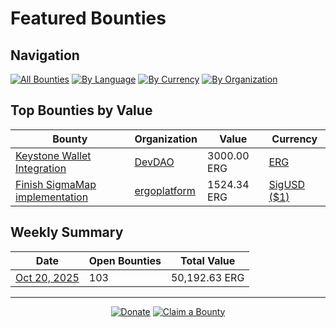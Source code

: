 <!-- GENERATED FILE - DO NOT EDIT DIRECTLY -->
<!-- Generated on: 2025-10-20 01:54:55 -->

# Featured Bounties

## Navigation

[![All Bounties](https://img.shields.io/badge/All%20Bounties-103-blue)](all.md) [![By Language](https://img.shields.io/badge/By%20Language-6-green)](summary.md#languages) [![By Currency](https://img.shields.io/badge/By%20Currency-7-yellow)](summary.md#currencies) [![By Organization](https://img.shields.io/badge/By%20Organization-9-orange)](summary.md#projects)

## Top Bounties by Value

| Bounty | Organization | Value | Currency |
|--------|--------------|-------|----------|
| [Keystone Wallet Integration](https://discord.com/channels/668903786361651200/669989266478202917/1344310506277830697) | [DevDAO](by_org/devdao.md) | 3000.00 ERG | [ERG](by_currency/erg.md) |
| [Finish SigmaMap implementation](https://github.com/ergoplatform/sigmastate-interpreter/issues/1067) | [ergoplatform](by_org/ergoplatform.md) | 1524.34 ERG | [SigUSD ($1)](by_currency/sigusd.md) |

## Weekly Summary

| Date | Open Bounties | Total Value |
|------|--------------|-------------|
| [Oct 20, 2025](/data/all.md#all-bounties) | 103 | 50,192.63 ERG |



---

<div align="center">
  <p>
    <a href="../docs/donate.md"><img src="https://img.shields.io/badge/❤️%20Donate-F44336" alt="Donate"></a>
    <a href="../docs/bounty-submission-guide.md#reserving-a-bounty"><img src="https://img.shields.io/badge/🔒%20How%20To%20Claim-4CAF50" alt="Claim a Bounty"></a>
  </p>
</div>


<!-- END OF GENERATED CONTENT -->
